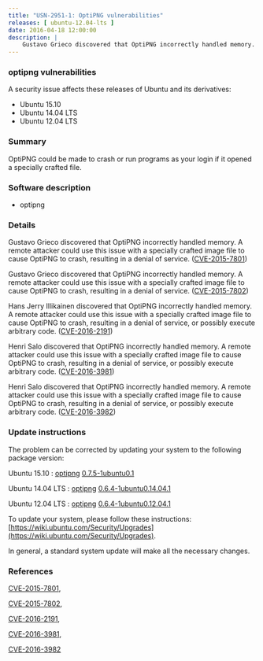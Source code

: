 ```yaml
---
title: "USN-2951-1: OptiPNG vulnerabilities"
releases: [ ubuntu-12.04-lts ]
date: 2016-04-18 12:00:00
description: |
    Gustavo Grieco discovered that OptiPNG incorrectly handled memory. A remote attacker could use this issue with a specially crafted image file to cause OptiPNG to crash, resulting in a denial of service. ([CVE-2015-7801](http://people.ubuntu.com/~ubuntu-security/cve/CVE-2015-7801))
--- 
```

 
### optipng vulnerabilities

A security issue affects these releases of Ubuntu and its derivatives:

* Ubuntu 15.10
* Ubuntu 14.04 LTS
* Ubuntu 12.04 LTS

### Summary

OptiPNG could be made to crash or run programs as your login if it opened a specially crafted file.

### Software description

* optipng 

### Details

Gustavo Grieco discovered that OptiPNG incorrectly handled memory. A remote attacker could use this issue with a specially crafted image file to cause OptiPNG to crash, resulting in a denial of service. ([CVE-2015-7801](http://people.ubuntu.com/~ubuntu-security/cve/CVE-2015-7801))

Gustavo Grieco discovered that OptiPNG incorrectly handled memory. A remote attacker could use this issue with a specially crafted image file to cause OptiPNG to crash, resulting in a denial of service. ([CVE-2015-7802](http://people.ubuntu.com/~ubuntu-security/cve/CVE-2015-7802))

Hans Jerry Illikainen discovered that OptiPNG incorrectly handled memory. A remote attacker could use this issue with a specially crafted image file to cause OptiPNG to crash, resulting in a denial of service, or possibly execute arbitrary code. ([CVE-2016-2191](http://people.ubuntu.com/~ubuntu-security/cve/CVE-2016-2191))

Henri Salo discovered that OptiPNG incorrectly handled memory. A remote attacker could use this issue with a specially crafted image file to cause OptiPNG to crash, resulting in a denial of service, or possibly execute arbitrary code. ([CVE-2016-3981](http://people.ubuntu.com/~ubuntu-security/cve/CVE-2016-3981))

Henri Salo discovered that OptiPNG incorrectly handled memory. A remote attacker could use this issue with a specially crafted image file to cause OptiPNG to crash, resulting in a denial of service, or possibly execute arbitrary code. ([CVE-2016-3982](http://people.ubuntu.com/~ubuntu-security/cve/CVE-2016-3982)) 

### Update instructions

The problem can be corrected by updating your system to the following package version:

Ubuntu 15.10
 : [optipng](https://launchpad.net/ubuntu/+source/optipng) <span> [0.7.5-1ubuntu0.1](https://launchpad.net/ubuntu/+source/optipng/0.7.5-1ubuntu0.1) </span> 

Ubuntu 14.04 LTS
 : [optipng](https://launchpad.net/ubuntu/+source/optipng) <span> [0.6.4-1ubuntu0.14.04.1](https://launchpad.net/ubuntu/+source/optipng/0.6.4-1ubuntu0.14.04.1) </span> 

Ubuntu 12.04 LTS
 : [optipng](https://launchpad.net/ubuntu/+source/optipng) <span> [0.6.4-1ubuntu0.12.04.1](https://launchpad.net/ubuntu/+source/optipng/0.6.4-1ubuntu0.12.04.1) </span> 

To update your system, please follow these instructions: [https://wiki.ubuntu.com/Security/Upgrades](https://wiki.ubuntu.com/Security/Upgrades).

In general, a standard system update will make all the necessary changes. 

### References

 [CVE-2015-7801](http://people.ubuntu.com/~ubuntu-security/cve/CVE-2015-7801), 

 [CVE-2015-7802](http://people.ubuntu.com/~ubuntu-security/cve/CVE-2015-7802), 

 [CVE-2016-2191](http://people.ubuntu.com/~ubuntu-security/cve/CVE-2016-2191), 

 [CVE-2016-3981](http://people.ubuntu.com/~ubuntu-security/cve/CVE-2016-3981), 

 [CVE-2016-3982](http://people.ubuntu.com/~ubuntu-security/cve/CVE-2016-3982)
 
